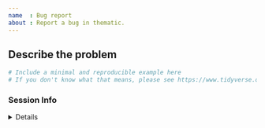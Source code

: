 ```yaml
---
name  : Bug report
about : Report a bug in thematic.
---
```


<!--
Before you file an issue, please upgrade to the latest version of thematic and confirm that the problem persists.

remotes::install_github("rstudio/bslib")
-->


## Describe the problem

<!--
Include a short decription of the current problem and how it should be different
-->

```r
# Include a minimal and reproducible example here
# If you don't know what that means, please see https://www.tidyverse.org/help
```


### Session Info

<details>
<pre><code>
Place your devtools::session_info() here
</code></pre>
</details>
